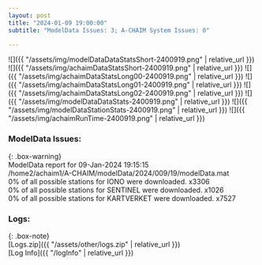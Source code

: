 ```yaml
---
layout: post
title: "2024-01-09 19:00:00"
subtitle: "ModelData Issues: 3; A-CHAIM System Issues: 0"

---
```


![]({{ "/assets/img/modelDataDataStatsShort-2400919.png" | relative_url }})
![]({{ "/assets/img/achaimDataStatsShort-2400919.png" | relative_url }})
![]({{ "/assets/img/achaimDataStatsLong00-2400919.png" | relative_url }})
![]({{ "/assets/img/achaimDataStatsLong01-2400919.png" | relative_url }})
![]({{ "/assets/img/achaimDataStatsLong02-2400919.png" | relative_url }})
![]({{ "/assets/img/modelDataDataStats-2400919.png" | relative_url }})
![]({{ "/assets/img/modelDataStationStats-2400919.png" | relative_url }})
![]({{ "/assets/img/achaimRunTime-2400919.png" | relative_url }})


### ModelData Issues:  
  
{: .box-warning}  
 ModelData report for 09-Jan-2024 19:15:15   
 /home2/achaim1/A-CHAIM/modelData/2024/009/19/modelData.mat   
 0% of all possible stations for IONO were downloaded. x3306   
 0% of all possible stations for SENTINEL were downloaded. x1026   
 0% of all possible stations for KARTVERKET were downloaded. x7527   
  


### Logs:  
  
{: .box-note}  
[Logs.zip]({{ "/assets/other/logs.zip" | relative_url }})  
[Log Info]({{ "/logInfo" | relative_url }})  
